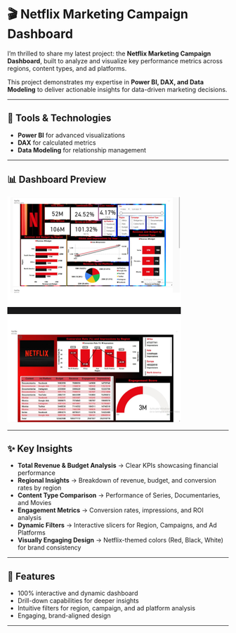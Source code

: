 # 🎬 Netflix Marketing Campaign Dashboard

I’m thrilled to share my latest project: the **Netflix Marketing Campaign Dashboard**, built to analyze and visualize key performance metrics across regions, content types, and ad platforms.  

This project demonstrates my expertise in **Power BI, DAX, and Data Modeling** to deliver actionable insights for data-driven marketing decisions.

---

## 🔹 Tools & Technologies
- **Power BI** for advanced visualizations  
- **DAX** for calculated metrics  
- **Data Modeling** for relationship management  

---

## 📊 Dashboard Preview
![Dashboard](net_dash.png)  

---

## ✨ Key Insights
- **Total Revenue & Budget Analysis** → Clear KPIs showcasing financial performance  
- **Regional Insights** → Breakdown of revenue, budget, and conversion rates by region  
- **Content Type Comparison** → Performance of Series, Documentaries, and Movies  
- **Engagement Metrics** → Conversion rates, impressions, and ROI analysis  
- **Dynamic Filters** → Interactive slicers for Region, Campaigns, and Ad Platforms  
- **Visually Engaging Design** → Netflix-themed colors (Red, Black, White) for brand consistency  

---

## 🚀 Features
- 100% interactive and dynamic dashboard  
- Drill-down capabilities for deeper insights  
- Intuitive filters for region, campaign, and ad platform analysis  
- Engaging, brand-aligned design  

---
